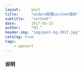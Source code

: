 ```yaml
---
layout:     post
title:      "widora配置ser2net服务"
subtitle:   "ser2net"
date:       2017-05-23 
author:     "HJ."
header-img: "img/post-bg-2017.jpg"
catalog: true
tags:
    - openwrt
---
```


### 说明
